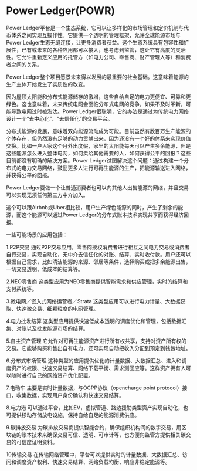# 

# Power Ledger(POWR)

Power Ledger平台是一个生态系统，它可以让多样化的市场管理和定价机制与代币体系之间实现互操作性。它提供一个透明的管理框架，允许全球能源市场与Power Ledger生态无缝连接，让更多消费者获益。这个生态系统具有包容性和扩展性，已有或未来的各种应用都可以接入，也考虑到监管，这让它有高度的灵活性。它允许重新定义应用的托管方（如电力公司、零售商、财产管理人等）和消费者之间的关系。

Power Ledger整个项目愿景未来得以发展的最重要的社会基础。这意味着能源的生产主体开始发生了实质性的改变。

因为屋顶太阳能和分布式能源储存的激增，这些自给自足的电力更便宜、可靠和更绿色。这也意味着，未来传统电网会面临分布式电网的竞争，如果不及时革新，可能导致电网过时被淘汰。Power Ledger很聪明，它的办法是通过为传统电力网络设计一个“去中心化”、“去信任化”的交易平台。

分布式能源的发展，意味着双向能源流动成为可能。目前虽然有数百万生产能源的个体存在，但仍然没有足够的动力贡献出来，因为还没有一个好的体系来实现价值交换。比如一户人家这个月外出度假，家里的太阳能每天可以产生多余能源，但是这些能源怎么进入整体电网，如何卖给其他需要的人，如何获得公平的回报？这些目前都没有明确的解决方案。Power Ledger试图解决这个问题：通过构建一个分布式的电力交易网络，鼓励更多人进行可再生能源的生产，把能源输送进入网络，并获得公平的回报。

Power Ledger要做一个让普通消费者也可以向其他人出售能源的网络，并且交易可以实现无须任何第三方中介加入。

这个可以跟Airbnb或Uber相比较，用户生产绿色能源的同时，产生了剩余的能源，而这个能源可以通过Power Ledger的分布式账本技术实现共享而获得经济回报。

一些可能场景的应用包括：

1.P2P交易
通过P2P交易应用，零售商授权消费者进行相互之间电力交易或消费者自行交易，实现自动化，无中介去信任化的对账、结算、实时收付款。用户还可以根据自己需求，比如清洁能源的来源、邻居等条件，选择购买或把多余能源出售，一切交易透明、低成本的结算等。

2.NEO零售商
这类型应用为NEO零售商提供智能需求和供应管理，实时的结算和支付系统等。

3.微电网／嵌入式网络运营者／Strata
这类型应用可以进行电力计量、大数据获取、快速微交易、细颗粒度的电网管理。

4.电力批发结算
这类型应用提供快速低成本透明的调度优化和管理，包括数据汇集、对账以及批发能源市场的结算。

5.自主资产管理
它允许对可再生能源资产进行所有权共享，支持对资产所有权的交易。它能够购买和售出自有电力，还可实现自动把收入分配到预定到钱包地址。

6.分布式市场管理
这种类型的应用提供优化的计量数据、大数据汇总、进入和调度资产的权限、快速交易结算、网络下载平衡、需求测回应等。这样资产拥有人可以随时进行自己的网络资产优化配置。

7.电动车
主要是实时计量数据，与OCPP协议（opencharge point protocol）接口，收集数据，实现用户身份确认和快速交易结算。

8.电力港
可以通过平台，比如EV，虚拟管道、路边援助类型资产实现自动化，也可提供移动存储放电设施，保持自给自足的能源消费供应。

9.碳排放交易
为碳排放交易商提供智能合约，确保组织机构间的数字交易，用区块链的账本技术来确保交易可信、透明、可审计等，也方便向监管方提供相关碳交易的可信度证明资料。

10传输交易
在传输网络管理中，平台可以提供实时的计量数据、大数据汇总、访问和调度资产权利、快速交易结算、网络负载均衡、响应非稳定能源等。

